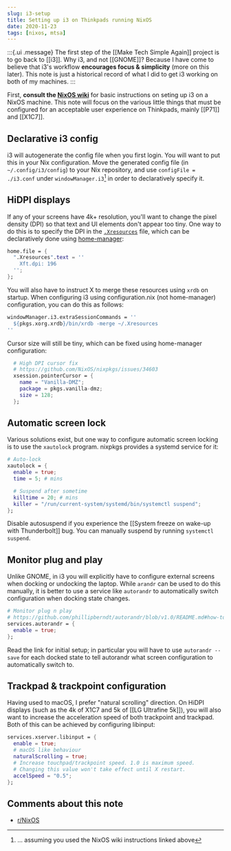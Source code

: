 ```yaml
---
slug: i3-setup
title: Setting up i3 on Thinkpads running NixOS
date: 2020-11-23
tags: [nixos, mtsa]
---
```


:::{.ui .message}
The first step of the [[Make Tech Simple Again]] project is to go back to [[i3]]. Why i3, and not [[GNOME]]? Because I have come to believe that i3's workflow **encourages focus & simplicity** (more on this later). This note is just a historical record of what I did to get i3 working on both of my machines.
:::

First, **consult the [NixOS wiki][wiki]** for basic instructions on seting up i3 on a NixOS machine. This note will focus on the various little things that must be configured for an acceptable user experience on Thinkpads, mainly [[P71]] and [[X1C7]].

[wiki]: https://nixos.wiki/wiki/I3

## Declarative i3 config

i3 will autogenerate the config file when you first login. You will want to put this in your Nix configuration. Move the generated config file (in `~/.config/i3/config`) to your Nix repository, and use `configFile = ./i3.conf` under `windowManager.i3`[^w1] in order to declaratively specify it.

[^w1]: ... assuming you used the NixOS wiki instructions linked above 

## HiDPI displays

If any of your screens have 4k+ resolution, you'll want to change the pixel density (DPI) so that text and UI elements don't appear too tiny. One way to do this is to specify the DPI in the [`.Xresources`](https://wiki.archlinux.org/index.php/x_resources) file, which can be declaratively done using [home-manager](https://github.com/nix-community/home-manager):

```nix
home.file = {
  ".Xresources".text = ''
    Xft.dpi: 196
  '';
};
```

You will also have to instruct X to merge these resources using `xrdb` on startup. When configuring i3 using configuration.nix (not home-manager) configuration, you can do this as follows:

```nix
windowManager.i3.extraSessionCommands = ''
  ${pkgs.xorg.xrdb}/bin/xrdb -merge ~/.Xresources
''
```

Cursor size will still be tiny, which can be fixed using home-manager configuration:

```nix
  # High DPI cursor fix
  # https://github.com/NixOS/nixpkgs/issues/34603
  xsession.pointerCursor = {
    name = "Vanilla-DMZ";
    package = pkgs.vanilla-dmz;
    size = 128;
  };
```

## Automatic screen lock

Various solutions exist, but one way to configure automatic screen locking is to use the `xautolock` program. nixpkgs provides a systemd service for it:

```nix
# Auto-lock
xautolock = {
  enable = true;
  time = 5; # mins

  # Suspend after sometime
  killtime = 20; # mins
  killer = "/run/current-system/systemd/bin/systemctl suspend";
};
```

Disable autosuspend if you experience the [[System freeze on wake-up with Thunderbolt]] bug. You can manually suspend by running `systemctl suspend`.

## Monitor plug and play

Unlike GNOME, in i3 you will explicitly have to configure external screens when docking or undocking the laptop. While `arandr` can be used to do this manually, it is better to use a service like `autorandr` to automatically switch configuration when docking state changes. 

```nix
# Monitor plug n play
# https://github.com/phillipberndt/autorandr/blob/v1.0/README.md#how-to-use
services.autorandr = {
  enable = true;
};
```

Read the link for initial setup; in particular you will have to use `autorandr --save` for each docked state to tell autorandr what screen configuration to automatically switch to.

## Trackpad & trackpoint configuration

Having used to macOS, I prefer "natural scrolling" direction. On HiDPI displays (such as the 4k of X1C7 and 5k of [[LG Ultrafine 5k]]), you will also want to increase the acceleration speed of both trackpoint and trackpad. Both of this can be achieved by configuring libinput:

```nix
services.xserver.libinput = {
  enable = true;
  # macOS like behaviour
  naturalScrolling = true;
  # Increase touchpad/trackpoint speed. 1.0 is maximum speed.
  # Changing this value won't take effect until X restart.
  accelSpeed = "0.5";
};
```
## Comments about this note

- [r/NixOS](https://www.reddit.com/r/NixOS/comments/k09cf2/setting_up_i3_on_thinkpads_running_nixos/)